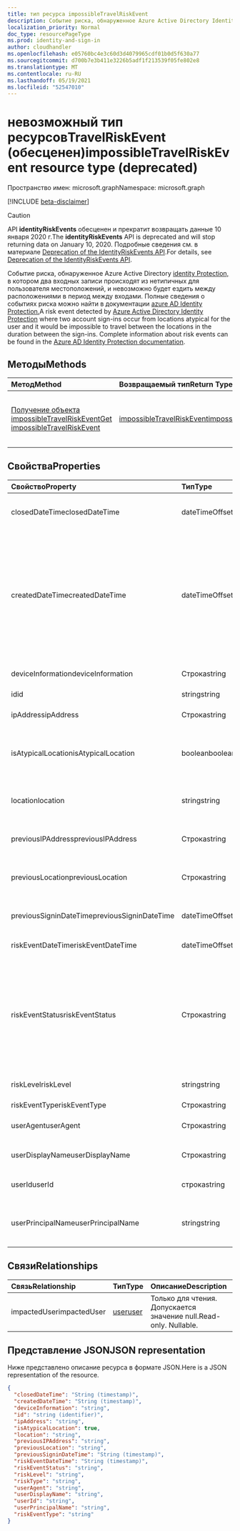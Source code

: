 ```yaml
---
title: тип ресурса impossibleTravelRiskEvent
description: Событие риска, обнаруженное Azure Active Directory Identity Protection, в котором два входных записи происходят из нетипичных для пользователя местоположений, и невозможно будет ездить между расположениями в период между входами. Полные сведения о событиях риска можно найти в документации по защите удостоверений Azure AD.
localization_priority: Normal
doc_type: resourcePageType
ms.prod: identity-and-sign-in
author: cloudhandler
ms.openlocfilehash: e05760bc4e3c60d3d4079965cdf01b0d5f630a77
ms.sourcegitcommit: d700b7e3b411e3226b5adf1f213539f05fe802e8
ms.translationtype: MT
ms.contentlocale: ru-RU
ms.lasthandoff: 05/19/2021
ms.locfileid: "52547010"
---
```

# <a name="impossibletravelriskevent-resource-type-deprecated"></a><span data-ttu-id="05933-103">невозможный тип ресурсовTravelRiskEvent (обесценен)</span><span class="sxs-lookup"><span data-stu-id="05933-103">impossibleTravelRiskEvent resource type (deprecated)</span></span>

<span data-ttu-id="05933-104">Пространство имен: microsoft.graph</span><span class="sxs-lookup"><span data-stu-id="05933-104">Namespace: microsoft.graph</span></span>

[!INCLUDE [beta-disclaimer](../../includes/beta-disclaimer.md)]

>[!CAUTION]
><span data-ttu-id="05933-105">API **identityRiskEvents** обесценен и прекратит возвращать данные 10 января 2020 г.</span><span class="sxs-lookup"><span data-stu-id="05933-105">The **identityRiskEvents** API is deprecated and will stop returning data on January 10, 2020.</span></span> <span data-ttu-id="05933-106">Подробные сведения см. в материале [Deprecation of the IdentityRiskEvents API](https://developer.microsoft.com/office/blogs/deprecatation-of-the-identityriskevents-api/).</span><span class="sxs-lookup"><span data-stu-id="05933-106">For details, see [Deprecation of the IdentityRiskEvents API](https://developer.microsoft.com/office/blogs/deprecatation-of-the-identityriskevents-api/).</span></span>

<span data-ttu-id="05933-107">Событие риска, обнаруженное Azure Active Directory [identity Protection,](/azure/active-directory/identity-protection/overview-identity-protection) в котором два входных записи происходят из нетипичных для пользователя местоположений, и невозможно будет ездить между расположениями в период между входами. Полные сведения о событиях риска можно найти в документации [azure AD Identity Protection.](/azure/active-directory/identity-protection/overview-identity-protection)</span><span class="sxs-lookup"><span data-stu-id="05933-107">A risk event detected by [Azure Active Directory Identity Protection](/azure/active-directory/identity-protection/overview-identity-protection) where two account sign-ins occur from locations atypical for the user and it would be impossible to travel between the locations in the duration between the sign-ins. Complete information about risk events can be found in the [Azure AD Identity Protection documentation](/azure/active-directory/identity-protection/overview-identity-protection).</span></span>


## <a name="methods"></a><span data-ttu-id="05933-108">Методы</span><span class="sxs-lookup"><span data-stu-id="05933-108">Methods</span></span>

| <span data-ttu-id="05933-109">Метод</span><span class="sxs-lookup"><span data-stu-id="05933-109">Method</span></span>           | <span data-ttu-id="05933-110">Возвращаемый тип</span><span class="sxs-lookup"><span data-stu-id="05933-110">Return Type</span></span>    |<span data-ttu-id="05933-111">Описание</span><span class="sxs-lookup"><span data-stu-id="05933-111">Description</span></span>|
|:---------------|:--------|:----------|
|[<span data-ttu-id="05933-112">Получение объекта impossibleTravelRiskEvent</span><span class="sxs-lookup"><span data-stu-id="05933-112">Get impossibleTravelRiskEvent</span></span>](../api/impossibletravelriskevent-get.md) | [<span data-ttu-id="05933-113">impossibleTravelRiskEvent</span><span class="sxs-lookup"><span data-stu-id="05933-113">impossibleTravelRiskEvent</span></span>](impossibletravelriskevent.md) |<span data-ttu-id="05933-114">Чтение свойств и связей невозможного объектаTravelRiskEvent.</span><span class="sxs-lookup"><span data-stu-id="05933-114">Read properties and relationships of impossibleTravelRiskEvent object.</span></span>|

## <a name="properties"></a><span data-ttu-id="05933-115">Свойства</span><span class="sxs-lookup"><span data-stu-id="05933-115">Properties</span></span>
| <span data-ttu-id="05933-116">Свойство</span><span class="sxs-lookup"><span data-stu-id="05933-116">Property</span></span>     | <span data-ttu-id="05933-117">Тип</span><span class="sxs-lookup"><span data-stu-id="05933-117">Type</span></span>   |<span data-ttu-id="05933-118">Описание</span><span class="sxs-lookup"><span data-stu-id="05933-118">Description</span></span>|
|:---------------|:--------|:----------|
|<span data-ttu-id="05933-119">closedDateTime</span><span class="sxs-lookup"><span data-stu-id="05933-119">closedDateTime</span></span>|<span data-ttu-id="05933-120">dateTimeOffset</span><span class="sxs-lookup"><span data-stu-id="05933-120">dateTimeOffset</span></span>| <span data-ttu-id="05933-121">Дата и время закрытия события риска</span><span class="sxs-lookup"><span data-stu-id="05933-121">The date and time that the risk event was closed</span></span>|
|<span data-ttu-id="05933-122">createdDateTime</span><span class="sxs-lookup"><span data-stu-id="05933-122">createdDateTime</span></span>|<span data-ttu-id="05933-123">dateTimeOffset</span><span class="sxs-lookup"><span data-stu-id="05933-123">dateTimeOffset</span></span>| <span data-ttu-id="05933-124">Дата и время создания события риска.</span><span class="sxs-lookup"><span data-stu-id="05933-124">The date and time that the risk event was created.</span></span> <span data-ttu-id="05933-125">Это всегда больше или равно дате самого события риска.</span><span class="sxs-lookup"><span data-stu-id="05933-125">This is always greater than or equal to the datetime of the risk event itself.</span></span> <span data-ttu-id="05933-126">Это правильное свойство, используемее в качестве фильтра при запросе событий риска.</span><span class="sxs-lookup"><span data-stu-id="05933-126">This is the correct property to use as a filter when querying risk events.</span></span>|
|<span data-ttu-id="05933-127">deviceInformation</span><span class="sxs-lookup"><span data-stu-id="05933-127">deviceInformation</span></span>|<span data-ttu-id="05933-128">Строка</span><span class="sxs-lookup"><span data-stu-id="05933-128">string</span></span>| <span data-ttu-id="05933-129">Сведения об устройстве</span><span class="sxs-lookup"><span data-stu-id="05933-129">Information about the device</span></span>|
|<span data-ttu-id="05933-130">id</span><span class="sxs-lookup"><span data-stu-id="05933-130">id</span></span>|<span data-ttu-id="05933-131">string</span><span class="sxs-lookup"><span data-stu-id="05933-131">string</span></span>| <span data-ttu-id="05933-132">Только для чтения</span><span class="sxs-lookup"><span data-stu-id="05933-132">Read-only</span></span>|
|<span data-ttu-id="05933-133">ipAddress</span><span class="sxs-lookup"><span data-stu-id="05933-133">ipAddress</span></span>|<span data-ttu-id="05933-134">Строка</span><span class="sxs-lookup"><span data-stu-id="05933-134">string</span></span>| <span data-ttu-id="05933-135">IP-адрес второго входного</span><span class="sxs-lookup"><span data-stu-id="05933-135">The IP address of the second sign-in</span></span>|
|<span data-ttu-id="05933-136">isAtypicalLocation</span><span class="sxs-lookup"><span data-stu-id="05933-136">isAtypicalLocation</span></span>|<span data-ttu-id="05933-137">boolean</span><span class="sxs-lookup"><span data-stu-id="05933-137">boolean</span></span>| <span data-ttu-id="05933-138">Если одно из местоположений нетипично для пользователя</span><span class="sxs-lookup"><span data-stu-id="05933-138">If one of the locations is atypical for the user</span></span>|
|<span data-ttu-id="05933-139">location</span><span class="sxs-lookup"><span data-stu-id="05933-139">location</span></span>|<span data-ttu-id="05933-140">string</span><span class="sxs-lookup"><span data-stu-id="05933-140">string</span></span>| <span data-ttu-id="05933-141">Расположение, присоединенное к IP-адресу второго входного</span><span class="sxs-lookup"><span data-stu-id="05933-141">The location attached to the IP address of the second sign-in</span></span>|
|<span data-ttu-id="05933-142">previousIPAddress</span><span class="sxs-lookup"><span data-stu-id="05933-142">previousIPAddress</span></span>|<span data-ttu-id="05933-143">Строка</span><span class="sxs-lookup"><span data-stu-id="05933-143">string</span></span>| <span data-ttu-id="05933-144">IP-адрес первого входного</span><span class="sxs-lookup"><span data-stu-id="05933-144">The IP address of the first sign-in</span></span>|
|<span data-ttu-id="05933-145">previousLocation</span><span class="sxs-lookup"><span data-stu-id="05933-145">previousLocation</span></span>|<span data-ttu-id="05933-146">Строка</span><span class="sxs-lookup"><span data-stu-id="05933-146">string</span></span>| <span data-ttu-id="05933-147">Расположение, присоединенное к IP-адресу первого входного</span><span class="sxs-lookup"><span data-stu-id="05933-147">The location attached to the IP address of the first sign-in</span></span>|
|<span data-ttu-id="05933-148">previousSigninDateTime</span><span class="sxs-lookup"><span data-stu-id="05933-148">previousSigninDateTime</span></span>|<span data-ttu-id="05933-149">dateTimeOffset</span><span class="sxs-lookup"><span data-stu-id="05933-149">dateTimeOffset</span></span>| <span data-ttu-id="05933-150">Дата и время первого входного</span><span class="sxs-lookup"><span data-stu-id="05933-150">The date and time of the first sign-in</span></span>|
|<span data-ttu-id="05933-151">riskEventDateTime</span><span class="sxs-lookup"><span data-stu-id="05933-151">riskEventDateTime</span></span>|<span data-ttu-id="05933-152">dateTimeOffset</span><span class="sxs-lookup"><span data-stu-id="05933-152">dateTimeOffset</span></span>| <span data-ttu-id="05933-153">Дата и время второго входного</span><span class="sxs-lookup"><span data-stu-id="05933-153">The date and time of the second sign-in</span></span>|
|<span data-ttu-id="05933-154">riskEventStatus</span><span class="sxs-lookup"><span data-stu-id="05933-154">riskEventStatus</span></span>|<span data-ttu-id="05933-155">Строка</span><span class="sxs-lookup"><span data-stu-id="05933-155">string</span></span>| <span data-ttu-id="05933-156">Возможные значения: `active`, `remediated`, `dismissedAsFixed`, `dismissedAsFalsePositive`, `dismissedAsIgnore`, `loginBlocked`, `closedMfaAuto`, `closedMultipleReasons`.</span><span class="sxs-lookup"><span data-stu-id="05933-156">Possible values are: `active`, `remediated`, `dismissedAsFixed`, `dismissedAsFalsePositive`, `dismissedAsIgnore`, `loginBlocked`, `closedMfaAuto`, `closedMultipleReasons`.</span></span>|
|<span data-ttu-id="05933-157">riskLevel</span><span class="sxs-lookup"><span data-stu-id="05933-157">riskLevel</span></span>|<span data-ttu-id="05933-158">string</span><span class="sxs-lookup"><span data-stu-id="05933-158">string</span></span>| <span data-ttu-id="05933-159">Возможные значения: `low`, `medium`, `high`.</span><span class="sxs-lookup"><span data-stu-id="05933-159">Possible values are: `low`, `medium`, `high`.</span></span>|
|<span data-ttu-id="05933-160">riskEventType</span><span class="sxs-lookup"><span data-stu-id="05933-160">riskEventType</span></span>|<span data-ttu-id="05933-161">Строка</span><span class="sxs-lookup"><span data-stu-id="05933-161">string</span></span>| <span data-ttu-id="05933-162">Тип риска</span><span class="sxs-lookup"><span data-stu-id="05933-162">The type of risk</span></span>|
|<span data-ttu-id="05933-163">userAgent</span><span class="sxs-lookup"><span data-stu-id="05933-163">userAgent</span></span>|<span data-ttu-id="05933-164">Строка</span><span class="sxs-lookup"><span data-stu-id="05933-164">string</span></span>| <span data-ttu-id="05933-165">Строка агента пользователя браузера</span><span class="sxs-lookup"><span data-stu-id="05933-165">The browser's user agent string</span></span>|
|<span data-ttu-id="05933-166">userDisplayName</span><span class="sxs-lookup"><span data-stu-id="05933-166">userDisplayName</span></span>|<span data-ttu-id="05933-167">Строка</span><span class="sxs-lookup"><span data-stu-id="05933-167">string</span></span>| <span data-ttu-id="05933-168">Имя пользователя, на которого существует риск</span><span class="sxs-lookup"><span data-stu-id="05933-168">The name of the user at risk</span></span>|
|<span data-ttu-id="05933-169">userId</span><span class="sxs-lookup"><span data-stu-id="05933-169">userId</span></span>|<span data-ttu-id="05933-170">строка</span><span class="sxs-lookup"><span data-stu-id="05933-170">string</span></span>| <span data-ttu-id="05933-171">ID пользователя, на который существует риск</span><span class="sxs-lookup"><span data-stu-id="05933-171">The id of the user at risk</span></span>|
|<span data-ttu-id="05933-172">userPrincipalName</span><span class="sxs-lookup"><span data-stu-id="05933-172">userPrincipalName</span></span>|<span data-ttu-id="05933-173">string</span><span class="sxs-lookup"><span data-stu-id="05933-173">string</span></span>| <span data-ttu-id="05933-174">Основное имя пользователя пользователя, на которого существует риск</span><span class="sxs-lookup"><span data-stu-id="05933-174">The user principal name of the user at risk</span></span>|

## <a name="relationships"></a><span data-ttu-id="05933-175">Связи</span><span class="sxs-lookup"><span data-stu-id="05933-175">Relationships</span></span>
| <span data-ttu-id="05933-176">Связь</span><span class="sxs-lookup"><span data-stu-id="05933-176">Relationship</span></span> | <span data-ttu-id="05933-177">Тип</span><span class="sxs-lookup"><span data-stu-id="05933-177">Type</span></span>   |<span data-ttu-id="05933-178">Описание</span><span class="sxs-lookup"><span data-stu-id="05933-178">Description</span></span>|
|:---------------|:--------|:----------|
|<span data-ttu-id="05933-179">impactedUser</span><span class="sxs-lookup"><span data-stu-id="05933-179">impactedUser</span></span>|[<span data-ttu-id="05933-180">user</span><span class="sxs-lookup"><span data-stu-id="05933-180">user</span></span>](user.md)| <span data-ttu-id="05933-p103">Только для чтения. Допускается значение null.</span><span class="sxs-lookup"><span data-stu-id="05933-p103">Read-only. Nullable.</span></span>|

## <a name="json-representation"></a><span data-ttu-id="05933-183">Представление JSON</span><span class="sxs-lookup"><span data-stu-id="05933-183">JSON representation</span></span>

<span data-ttu-id="05933-184">Ниже представлено описание ресурса в формате JSON.</span><span class="sxs-lookup"><span data-stu-id="05933-184">Here is a JSON representation of the resource.</span></span>

<!-- {
  "blockType": "resource",
  "keyProperty": "id",
  "optionalProperties": [

  ],
  "@odata.type": "microsoft.graph.impossibleTravelRiskEvent"
}-->

```json
{
  "closedDateTime": "String (timestamp)",
  "createdDateTime": "String (timestamp)",
  "deviceInformation": "string",
  "id": "string (identifier)",
  "ipAddress": "string",
  "isAtypicalLocation": true,
  "location": "string",
  "previousIPAddress": "string",
  "previousLocation": "string",
  "previousSigninDateTime": "String (timestamp)",
  "riskEventDateTime": "String (timestamp)",
  "riskEventStatus": "string",
  "riskLevel": "string",
  "riskType": "string",
  "userAgent": "string",
  "userDisplayName": "string",
  "userId": "string",
  "userPrincipalName": "string",
  "riskEventType": "string"
}

```

<!-- uuid: 8fcb5dbc-d5aa-4681-8e31-b001d5168d79
2015-10-25 14:57:30 UTC -->
<!--
{
  "type": "#page.annotation",
  "description": "impossibleTravelRiskEvent resource",
  "keywords": "",
  "section": "documentation",
  "tocPath": "",
  "suppressions": []
}
-->
